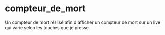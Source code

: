 # compteur_de_mort
Un compteur de mort réalisé afin d'afficher un compteur de mort sur un live qui varie selon les touches que je presse
